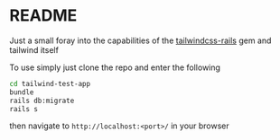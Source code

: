 # README

Just a small foray into the capabilities of the [tailwindcss-rails](https://github.com/rails/tailwindcss-rails) gem and tailwind itself

To use simply just clone the repo and enter the following

```bash
cd tailwind-test-app
bundle
rails db:migrate
rails s
```

then navigate to `http://localhost:<port>/` in your browser